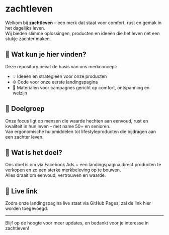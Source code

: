 # zachtleven

Welkom bij **zachtleven** – een merk dat staat voor comfort, rust en gemak in het dagelijks leven.  
Wij bieden slimme oplossingen, producten en ideeën die het leven nét een stukje zachter maken.

## 🌟 Wat kun je hier vinden?

Deze repository bevat de basis van ons merkconcept:  
- 💡 Ideeën en strategieën voor onze producten  
- 🌐 Code voor onze eerste landingspagina  
- 📣 Materialen voor campagnes gericht op comfort, ontspanning en welzijn

## 🎯 Doelgroep

Onze focus ligt op mensen die waarde hechten aan eenvoud, rust en kwaliteit in hun leven – met name 50+ en senioren.  
Van ergonomische hulpmiddelen tot lifestyleproducten die bijdragen aan een zachter leven.

## 🚀 Wat is het doel?

Ons doel is om via Facebook Ads + een landingspagina direct producten te verkopen en zo een sterke merkbeleving op te bouwen.  
Alles draait om eenvoud, vertrouwen en waarde.

## 🔗 Live link

Zodra onze landingspagina live staat via GitHub Pages, zal de link hier worden toegevoegd.

---

Blijf op de hoogte voor meer updates, en bedankt voor je interesse in zachtleven!
